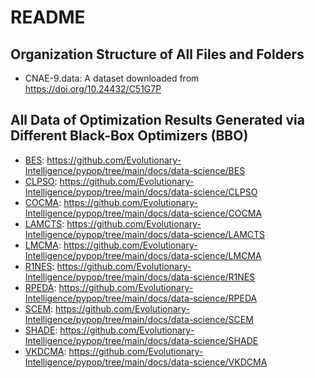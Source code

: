 # README

## Organization Structure of All Files and Folders

* CNAE-9.data: A dataset downloaded from https://doi.org/10.24432/C51G7P

## All Data of Optimization Results Generated via Different Black-Box Optimizers (BBO)

* [BES](https://pypop.readthedocs.io/en/latest/rs/bes.html): https://github.com/Evolutionary-Intelligence/pypop/tree/main/docs/data-science/BES
* [CLPSO](https://pypop.readthedocs.io/en/latest/pso/clpso.html): https://github.com/Evolutionary-Intelligence/pypop/tree/main/docs/data-science/CLPSO
* [COCMA](https://pypop.readthedocs.io/en/latest/cc/cocma.html): https://github.com/Evolutionary-Intelligence/pypop/tree/main/docs/data-science/COCMA
* [LAMCTS](https://pypop.readthedocs.io/en/latest/bo/lamcts.html): https://github.com/Evolutionary-Intelligence/pypop/tree/main/docs/data-science/LAMCTS
* [LMCMA](https://pypop.readthedocs.io/en/latest/es/lmcma.html): https://github.com/Evolutionary-Intelligence/pypop/tree/main/docs/data-science/LMCMA
* [R1NES](https://pypop.readthedocs.io/en/latest/nes/r1nes.html): https://github.com/Evolutionary-Intelligence/pypop/tree/main/docs/data-science/R1NES
* [RPEDA](https://pypop.readthedocs.io/en/latest/eda/rpeda.html): https://github.com/Evolutionary-Intelligence/pypop/tree/main/docs/data-science/RPEDA
* [SCEM](https://pypop.readthedocs.io/en/latest/cem/scem.html): https://github.com/Evolutionary-Intelligence/pypop/tree/main/docs/data-science/SCEM
* [SHADE](https://pypop.readthedocs.io/en/latest/de/shade.html): https://github.com/Evolutionary-Intelligence/pypop/tree/main/docs/data-science/SHADE
* [VKDCMA](https://pypop.readthedocs.io/en/latest/es/vkdcma.html): https://github.com/Evolutionary-Intelligence/pypop/tree/main/docs/data-science/VKDCMA
